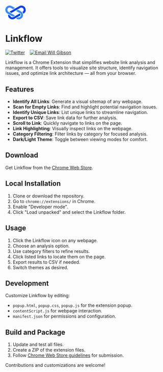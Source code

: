 <img src="logo.svg" alt="Linkflow Icon" width="64px">

# Linkflow

<p align="left">
  <a href="https://twitter.com/willgibs"><img src="https://img.shields.io/twitter/url/https/twitter.com/willgibs.svg?style=social&label=Follow%20%40willgibs" alt="Twitter"></a>
  &nbsp;&nbsp;
  <a href="mailto:hi@willgibs.com?subject=Linkflow"><img src="https://img.shields.io/badge/Email-Will%20Gibson-blue" alt="Email Will Gibson"></a>
</p>

Linkflow is a Chrome Extension that simplifies website link analysis and management. It offers tools to visualize site structure, identify navigation issues, and optimize link architecture — all from your browser.

## Features

- **Identify All Links**: Generate a visual sitemap of any webpage.
- **Scan for Empty Links**: Find and highlight potential navigation issues.
- **Identify Unique Links**: List unique links to streamline navigation.
- **Export to CSV**: Save link data for further analysis.
- **Scroll to Link**: Quickly navigate to links on the page.
- **Link Highlighting**: Visually inspect links on the webpage.
- **Category Filtering**: Filter links by category for focused analysis.
- **Dark/Light Theme**: Toggle between viewing modes for comfort.

## Download

Get Linkflow from the [Chrome Web Store](https://chrome.google.com/webstore/detail/linkflow/kmgkhecojimncfnoiaajcpekejfklejl).

## Local Installation

1. Clone or download the repository.
2. Go to `chrome://extensions/` in Chrome.
3. Enable "Developer mode".
4. Click "Load unpacked" and select the Linkflow folder.

## Usage

1. Click the Linkflow icon on any webpage.
2. Choose an analysis option.
3. Use category filters to refine results.
4. Click listed links to locate them on the page.
5. Export results to CSV if needed.
6. Switch themes as desired.

## Development

Customize Linkflow by editing:

- `popup.html`, `popup.css`, `popup.js` for the extension popup.
- `contentScript.js` for webpage interaction.
- `manifest.json` for permissions and configuration.

## Build and Package

1. Update and test all files.
2. Create a ZIP of the extension files.
3. Follow [Chrome Web Store guidelines](https://developer.chrome.com/docs/webstore/publish/) for submission.

Contributions and customizations are welcome!
